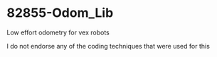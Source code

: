 # 82855-Odom_Lib
Low effort odometry for vex robots

I do not endorse any of the coding techniques that were used for this
